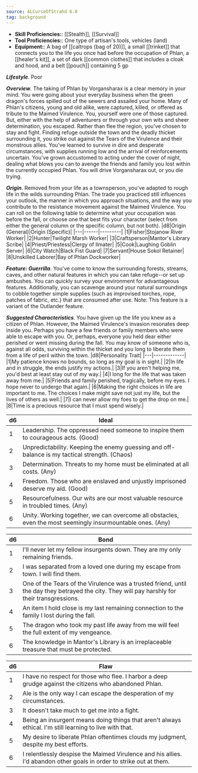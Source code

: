 ```yaml
---
source: ALCurseOfStrahd 6.0
tag: background
---
```



- **Skill Proficiencies:**: [[Stealth]], [[Survival]]
- **Tool Proficiencies:**: One type of artisan's tools, vehicles (land)
- **Equipment:**: A bag of [[caltrops (bag of 20)]], a small [[trinket]] that connects you to the life you once had before the occupation of Phlan, a [[healer's kit]], a set of dark [[common clothes]] that includes a cloak and hood, and a belt [[pouch]] containing 5 gp


**_Lifestyle_**. Poor

**_Overview_**. The taking of Phlan by Vorgansharax is a clear memory in your mind. You were going about your everyday business when the green dragon's forces spilled out of the sewers and assailed your home. Many of Phlan's citizens, young and old alike, were captured, killed, or offered as tribute to the Maimed Virulence. You, yourself were one of those captured. But, either with the help of adventurers or through your own wits and sheer determination, you escaped.
Rather than flee the region, you've chosen to stay and fight. Finding refuge outside the town and the deadly thicket surrounding it, you strike out against the Tears of the Virulence and their monstrous allies. You've learned to survive in dire and desperate circumstances, with supplies running low and the arrival of reinforcements uncertain. You've grown accustomed to acting under the cover of night, dealing what blows you can to avenge the friends and family you lost within the currently occupied Phlan. You will drive Vorgansharax out, or you die trying.

**_Origin_**. Removed from your life as a townsperson, you've adapted to rough life in the wilds surrounding Phlan. The trade you practiced still influences your outlook, the manner in which you approach situations, and the way you contribute to the resistance movement against the Maimed Virulence. You can roll on the following table to determine what your occupation was before the fall, or choose one that best fits your character (select from either the general column or the specific column, but not both).
|d8|Origin (General)|Origin (Specific)|
|---|------|---------|
|1|Fisher|Stojanow River Worker|
|2|Hunter|Twilight Marsh Worker|
|3|Craftsperson|Mantor's Library Scribe|
|4|Priest/Priestess|Clergy of Ilmater|
|5|Cook|Laughing Goblin Server|
|6|City Watch|Black Fist Guard|
|7|Servant|House Sokol Retainer|
|8|Unskilled Laborer|Bay of Phlan Dockworker|


**_Feature: Guerrilla_**. You've come to know the surrounding forests, streams, caves, and other natural features in which you can take refuge--or set up ambushes. You can quickly survey your environment for advantageous features. Additionally, you can scavenge around your natural surroundings to cobble together simple supplies (such as improvised torches, rope, patches of fabric, etc.) that are consumed after use. Note: This feature is a variant of the Outlander feature.

**_Suggested Characteristics_**. You have given up the life you knew as a citizen of Phlan. However, the Maimed Virulence's invasion resonates deep inside you. Perhaps you have a few friends or family members who were able to escape with you. Or, perhaps, everyone you held dear either perished or went missing during the fall. You may know of someone who is, against all odds, surviving within the thicket and you long to liberate them from a life of peril within the town.
|d8|Personality Trait|
|---|-------------|
|1|My patience knows no bounds, so long as my goal is in sight.|
|2|In life and in struggle, the ends justify my actions.|
|3|If you aren't helping me, you'd best at least stay out of my way.|
|4|I long for the life that was taken away from me.|
|5|Friends and family perished, tragically, before my eyes. I hope never to undergo that again.|
|6|Making the right choices in life are important to me. The choices I make might save not just my life, but the lives of others as well.|
|7|I can never allow my foes to get the drop on me.|
|8|Time is a precious resource that I must spend wisely.|

|d6|Ideal|
|---|-------------|
|1|Leadership. The oppressed need someone to inspire them to courageous acts. (Good)|
|2|Unpredictability. Keeping the enemy guessing and off-balance is my tactical strength. (Chaos)|
|3|Determination. Threats to my home must be eliminated at all costs. (Any)|
|4|Freedom. Those who are enslaved and unjustly imprisoned deserve my aid. (Good)|
|5|Resourcefulness. Our wits are our most valuable resource in troubled times. (Any)|
|6|Unity. Working together, we can overcome all obstacles, even the most seemingly insurmountable ones. (Any)|

|d6|Bond|
|---|-------------|
|1|I'll never let my fellow insurgents down. They are my only remaining friends.|
|2|I was separated from a loved one during my escape from town. I will find them.|
|3|One of the Tears of the Virulence was a trusted friend, until the day they betrayed the city. They will pay harshly for their transgressions.|
|4|An item I hold close is my last remaining connection to the family I lost during the fall.|
|5|The dragon who took my past life away from me will feel the full extent of my vengeance.|
|6|The knowledge in Mantor's Library is an irreplaceable treasure that must be protected.|

|d6|Flaw|
|---|-------------|
|1|I have no respect for those who flee. I harbor a deep grudge against the citizens who abandoned Phlan.|
|2|Ale is the only way I can escape the desperation of my circumstances.|
|3|It doesn't take much to get me into a fight.|
|4|Being an insurgent means doing things that aren't always ethical. I'm still learning to live with that.|
|5|My desire to liberate Phlan oftentimes clouds my judgment, despite my best efforts.|
|6|I relentlessly despise the Maimed Virulence and his allies. I'd abandon other goals in order to strike out at them.|

